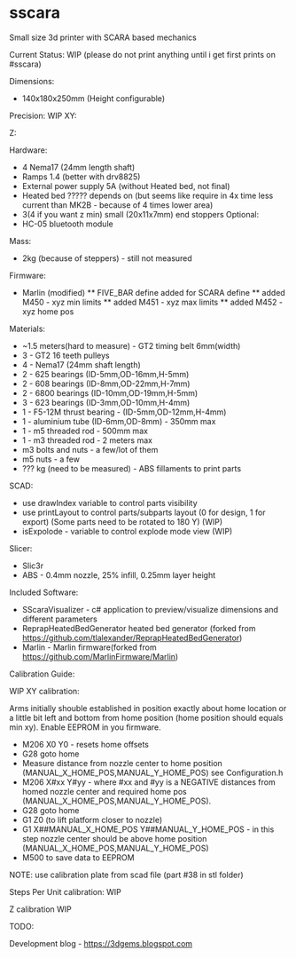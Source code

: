 # sscara
Small size 3d printer with SCARA based mechanics

Current Status: WIP (please do not print anything until i get first prints on #sscara)

Dimensions: 
* 140x180x250mm (Height configurable)

Precision:
WIP
XY: 

Z:
 

Hardware: 
* 4 Nema17 (24mm length shaft)
* Ramps 1.4 (better with drv8825)
* External power supply 5A (without Heated bed, not final)
* Heated bed ????? depends on (but seems like require in 4x time less current than MK2B - because of 4 times lower area)
* 3(4 if you want z min) small (20x11x7mm) end stoppers
Optional:
* HC-05 bluetooth module

Mass:
* 2kg (because of steppers) - still not measured

Firmware:
* Marlin (modified)
** FIVE_BAR define added for SCARA define
** added M450 - xyz min limits
** added M451 - xyz max limits
** added M452 - xyz home pos

Materials:
* ~1.5 meters(hard to measure) - GT2 timing belt 6mm(width)
* 3 - GT2 16 teeth pulleys
* 4 - Nema17 (24mm shaft length)
* 2 - 625 bearings (ID-5mm,OD-16mm,H-5mm)
* 2 - 608 bearings (ID-8mm,OD-22mm,H-7mm)
* 2 - 6800 bearings (ID-10mm,OD-19mm,H-5mm)
* 3 - 623 bearings (ID-3mm,OD-10mm,H-4mm)
* 1 - F5-12M thrust bearing - (ID-5mm,OD-12mm,H-4mm)
* 1 - aluminium tube (ID-6mm,OD-8mm) - 350mm max
* 1 - m5 threaded rod - 500mm max
* 1 - m3 threaded rod - 2 meters max
* m3 bolts and nuts - a few/lot of them
* m5 nuts - a few
* ??? kg (need to be measured) - ABS fillaments to print parts


SCAD:
* use drawIndex variable to control parts visibility
* use printLayout to control parts/subparts layout (0 for design, 1 for export) (Some parts need to be rotated to 180 Y) (WIP)
* isExpolode - variable to control explode mode view (WIP)

Slicer:
* Slic3r
* ABS - 0.4mm nozzle, 25% infill, 0.25mm layer height

Included Software:
* SScaraVisualizer - c# application to preview/visualize dimensions and different parameters
* ReprapHeatedBedGenerator heated bed generator (forked from https://github.com/tlalexander/ReprapHeatedBedGenerator)
* Marlin - Marlin firmware(forked from https://github.com/MarlinFirmware/Marlin)

Calibration Guide:

WIP
XY calibration:

Arms initially shouble established in position exactly about home location or a little bit left and bottom from home position (home position should equals min xy).
Enable EEPROM in you firmware.
* M206 X0 Y0 - resets home offsets
* G28 goto home
* Measure distance from nozzle center to home position (MANUAL_X_HOME_POS,MANUAL_Y_HOME_POS) see Configuration.h
* M206 X#xx Y#yy - where #xx and #yy is a NEGATIVE distances from homed nozzle center and required home pos (MANUAL_X_HOME_POS,MANUAL_Y_HOME_POS). 
* G28 goto home
* G1 Z0 (to lift platform closer to nozzle)
* G1 X##MANUAL_X_HOME_POS Y##MANUAL_Y_HOME_POS - in this step nozzle center should be above home position (MANUAL_X_HOME_POS,MANUAL_Y_HOME_POS)
* M500 to save data to EEPROM

NOTE: use calibration plate from scad file (part #38 in stl folder)

Steps Per Unit calibration:
WIP


Z calibration
WIP


TODO:


Development blog - https://3dgems.blogspot.com